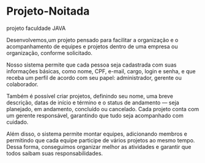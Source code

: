 # Projeto-Noitada
projeto faculdade JAVA 

Desenvolvemos,um projeto pensado para facilitar a organização e o acompanhamento de equipes e projetos dentro de uma empresa ou organização, conforme solicitado.

Nosso sistema permite que cada pessoa seja cadastrada com suas informações básicas, como nome, CPF, e-mail, cargo, login e senha, e que receba um perfil de acordo com seu papel: administrador, gerente ou colaborador.

Também é possível criar projetos, definindo seu nome, uma breve descrição, datas de início e término e o status de andamento — seja planejado, em andamento, concluído ou cancelado. Cada projeto conta com um gerente responsável, garantindo que tudo seja acompanhado com cuidado.

Além disso, o sistema permite montar equipes, adicionando membros e permitindo que cada equipe participe de vários projetos ao mesmo tempo. Dessa forma, conseguimos organizar melhor as atividades e garantir que todos saibam suas responsabilidades.
